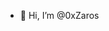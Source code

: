 - 👋 Hi, I’m @0xZaros


<!---
0xZaros/0xZaros is a ✨ special ✨ repository because its `README.md` (this file) appears on your GitHub profile.
You can click the Preview link to take a look at your changes.
--->
